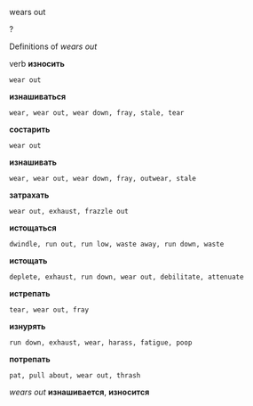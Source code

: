 wears out

?


Definitions of _wears out_

verb
**износить**

    wear out
**изнашиваться**

    wear, wear out, wear down, fray, stale, tear
**состарить**

    wear out
**изнашивать**

    wear, wear out, wear down, fray, outwear, stale
**затрахать**

    wear out, exhaust, frazzle out
**истощаться**

    dwindle, run out, run low, waste away, run down, waste
**истощать**

    deplete, exhaust, run down, wear out, debilitate, attenuate
**истрепать**

    tear, wear out, fray
**изнурять**

    run down, exhaust, wear, harass, fatigue, poop
**потрепать**

    pat, pull about, wear out, thrash

_wears out_
**изнашивается**, **износится**